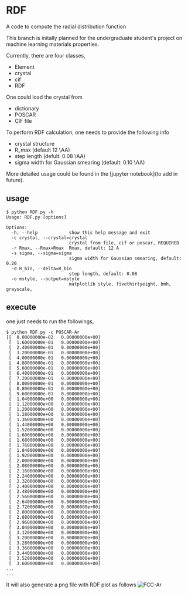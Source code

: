 # RDF
A code to compute the radial distribution function

This branch is initally planned for the undergraduate student's project on machine learning materials properties.

Currently, there are four classes,
- Element
- crystal
- cif
- RDF

One could load the crystal from 
- dictionary
- POSCAR
- CIF file 

To perform RDF calculation, one needs to provide the following info
- crystal structure
- R_max (default 12 \AA)
- step length (defult: 0.08 \AA)
- sigma width for Gaussian smearing (default: 0.10 \AA)


More detailed usage could be found in the [jupyter notebook](to add in future).

## usage
```
$ python RDF.py -h
Usage: RDF.py [options]

Options:
  -h, --help            show this help message and exit
  -c crystal, --crystal=crystal
                        crystal from file, cif or poscar, REQUIRED
  -r Rmax, --Rmax=Rmax  Rmax, default: 12 A
  -s sigma, --sigma=sigma
                        sigma width for Gaussian smearing, default: 0.20
  -d R_bin, --delta=R_bin
                        step length, default: 0.08
  -o mstyle, --output=mstyle
                        matplotlib style, fivethirtyeight, bmh, grayscale,
 ```
 ## execute 
 one just needs to run the followings,
```
$ python RDF.py -c POSCAR-Ar
[[  8.00000000e-02   0.00000000e+00]
 [  1.60000000e-01   0.00000000e+00]
 [  2.40000000e-01   0.00000000e+00]
 [  3.20000000e-01   0.00000000e+00]
 [  4.00000000e-01   0.00000000e+00]
 [  4.80000000e-01   0.00000000e+00]
 [  5.60000000e-01   0.00000000e+00]
 [  6.40000000e-01   0.00000000e+00]
 [  7.20000000e-01   0.00000000e+00]
 [  8.00000000e-01   0.00000000e+00]
 [  8.80000000e-01   0.00000000e+00]
 [  9.60000000e-01   0.00000000e+00]
 [  1.04000000e+00   0.00000000e+00]
 [  1.12000000e+00   0.00000000e+00]
 [  1.20000000e+00   0.00000000e+00]
 [  1.28000000e+00   0.00000000e+00]
 [  1.36000000e+00   0.00000000e+00]
 [  1.44000000e+00   0.00000000e+00]
 [  1.52000000e+00   0.00000000e+00]
 [  1.60000000e+00   0.00000000e+00]
 [  1.68000000e+00   0.00000000e+00]
 [  1.76000000e+00   0.00000000e+00]
 [  1.84000000e+00   0.00000000e+00]
 [  1.92000000e+00   0.00000000e+00]
 [  2.00000000e+00   0.00000000e+00]
 [  2.08000000e+00   0.00000000e+00]
 [  2.16000000e+00   0.00000000e+00]
 [  2.24000000e+00   0.00000000e+00]
 [  2.32000000e+00   0.00000000e+00]
 [  2.40000000e+00   0.00000000e+00]
 [  2.48000000e+00   0.00000000e+00]
 [  2.56000000e+00   0.00000000e+00]
 [  2.64000000e+00   0.00000000e+00]
 [  2.72000000e+00   0.00000000e+00]
 [  2.80000000e+00   0.00000000e+00]
 [  2.88000000e+00   0.00000000e+00]
 [  2.96000000e+00   0.00000000e+00]
 [  3.04000000e+00   0.00000000e+00]
 [  3.12000000e+00   0.00000000e+00]
 [  3.20000000e+00   0.00000000e+00]
 [  3.28000000e+00   0.00000000e+00]
 [  3.36000000e+00   0.00000000e+00]
 [  3.44000000e+00   0.00000000e+00]
 [  3.52000000e+00   0.00000000e+00]
 [  3.60000000e+00   0.00000000e+00]
...
...
```
It will also generate a png file with RDF plot as follows
![FCC-Ar](https://github.com/qzhu2017/RDF/blob/master/images/Ar.png)

